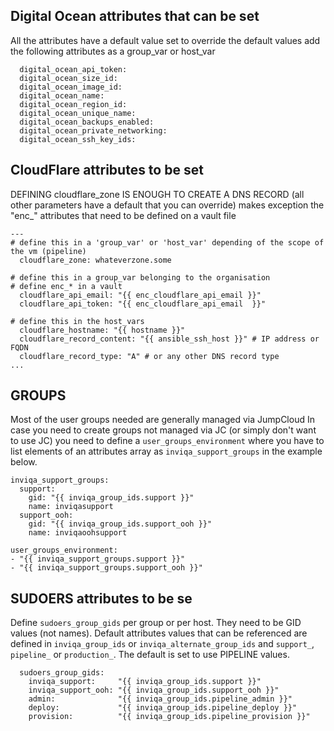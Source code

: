 ## Digital Ocean attributes that can be set
All the attributes have a default value set
to override the default values add the following attributes as a group_var or host_var
```
  digital_ocean_api_token:          
  digital_ocean_size_id:            
  digital_ocean_image_id:           
  digital_ocean_name:               
  digital_ocean_region_id:          
  digital_ocean_unique_name:        
  digital_ocean_backups_enabled:    
  digital_ocean_private_networking:
  digital_ocean_ssh_key_ids:        
```
## CloudFlare attributes to be set

DEFINING cloudflare_zone IS ENOUGH TO CREATE A DNS RECORD
(all other parameters have a default that you can override)
makes exception the "enc_" attributes that need to be defined on a vault file
```
---
# define this in a 'group_var' or 'host_var' depending of the scope of the vm (pipeline)
  cloudflare_zone: whateverzone.some

# define this in a group_var belonging to the organisation
# define enc_* in a vault
  cloudflare_api_email: "{{ enc_cloudflare_api_email }}"
  cloudflare_api_token: "{{ enc_cloudflare_api_email  }}"

# define this in the host_vars
  cloudflare_hostname: "{{ hostname }}"
  cloudflare_record_content: "{{ ansible_ssh_host }}" # IP address or FQDN
  cloudflare_record_type: "A" # or any other DNS record type
...
```
## GROUPS
Most of the user groups needed are generally managed via JumpCloud
In case you need to create groups not managed via JC (or simply don't want to use JC)
you need to define a `user_groups_environment` where you have to list elements of
an attributes array as `inviqa_support_groups` in the example below.
```
inviqa_support_groups:
  support:
    gid: "{{ inviqa_group_ids.support }}"
    name: inviqasupport
  support_ooh:
    gid: "{{ inviqa_group_ids.support_ooh }}"
    name: inviqaoohsupport

user_groups_environment:
- "{{ inviqa_support_groups.support }}"
- "{{ inviqa_support_groups.support_ooh }}"

```
## SUDOERS attributes to be se
Define `sudoers_group_gids` per group or per host. They need to be GID values (not names).
Default attributes values that can be referenced are defined in `inviqa_group_ids` or `inviqa_alternate_group_ids` and `support_`, `pipeline_` or `production_`.
The default is set to use PIPELINE values.
```
  sudoers_group_gids:
    inviqa_support:     "{{ inviqa_group_ids.support }}"
    inviqa_support_ooh: "{{ inviqa_group_ids.support_ooh }}"
    admin:              "{{ inviqa_group_ids.pipeline_admin }}"
    deploy:             "{{ inviqa_group_ids.pipeline_deploy }}"
    provision:          "{{ inviqa_group_ids.pipeline_provision }}"
```
